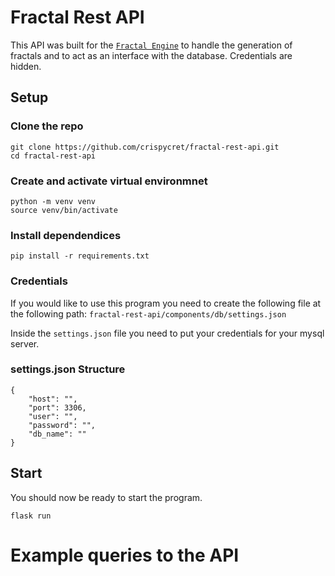 # Fractal Rest API


This API was built for the [`Fractal Engine`](https://github.com/crispycret/fractal-webapp) to handle the generation of fractals and to act as an interface with the database.
Credentials are hidden.

## Setup

### Clone the repo
```
git clone https://github.com/crispycret/fractal-rest-api.git
cd fractal-rest-api
```

### Create and activate virtual environmnet
```
python -m venv venv
source venv/bin/activate
```

### Install dependendices
```
pip install -r requirements.txt
```

### Credentials
If you would like to use this program you need to create the following file at the following path: `fractal-rest-api/components/db/settings.json`

Inside the `settings.json` file you need to put your credentials for your mysql server.

### settings.json Structure
```
{
    "host": "",
    "port": 3306,
    "user": "",
    "password": "",
    "db_name": ""
}
```


## Start
You should now be ready to start the program.
```
flask run
```




# Example queries to the API

